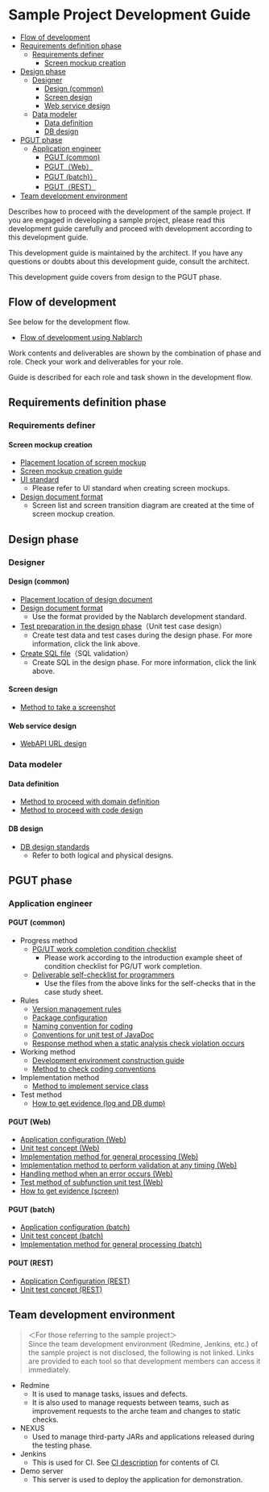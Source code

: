 # Sample Project Development Guide

- [Flow of development](#Flow-of-development)
- [Requirements definition phase](#Requirements-definition-phase)
  - [Requirements definer](#Requirements-definer)
    - [Screen mockup creation](#Screen-mockup-creation)
- [Design phase](#Design-phase)
  - [Designer](#Designer)
    - [Design (common)](#Design-common)
    - [Screen design](#Screen-design)
    - [Web service design](#Web-service-design)
  - [Data modeler](#Data-modeler)
    - [Data definition](#Data-definition)
    - [DB design](#DB-design)
- [PGUT phase](#PGUT-phase)
  - [Application engineer](#Application-engineer)
    - [PGUT (common)](#PGUT-common)
    - [PGUT（Web）](#PGUT-Web)
    - [PGUT (batch)）](#PGUT-batch)
    - [PGUT（REST）](#PGUT-REST)
- [Team development environment](#Team-development-environment)

Describes how to proceed with the development of the sample project.
If you are engaged in developing a sample project, please read this development guide carefully and proceed with development according to this development guide.

This development guide is maintained by the architect.
If you have any questions or doubts about this development guide, consult the architect.

This development guide covers from design to the PGUT phase.

## Flow of development

See below for the development flow.

- [Flow of development using Nablarch](../設計書/Nablarchを使用した開発の流れ.xlsx?raw=true)

Work contents and deliverables are shown by the combination of phase and role.
Check your work and deliverables for your role.

Guide is described for each role and task shown in the development flow.

## Requirements definition phase

### Requirements definer

#### Screen mockup creation

- [Placement location of screen mockup](../設計書/A1_プロジェクト管理システム/010_要件定義/020_画面モックアップ)
- [Screen mockup creation guide](要件定義工程/画面モックアップ作成ガイド.md)
- [UI standard](../設計書/A1_プロジェクト管理システム/020_方式設計/020_開発標準/010_設計標準)
  - Please refer to UI standard when creating screen mockups.
- [Design document format](https://github.com/nablarch-development-standards/nablarch-development-standards/tree/master/030_%E8%A8%AD%E8%A8%88%E3%83%89%E3%82%AD%E3%83%A5%E3%83%A1%E3%83%B3%E3%83%88/010_%E3%83%95%E3%82%A9%E3%83%BC%E3%83%9E%E3%83%83%E3%83%88)
  - Screen list and screen transition diagram are created at the time of screen mockup creation.

## Design phase

### Designer

#### Design (common)

- [Placement location of design document](../設計書/A1_プロジェクト管理システム/030_アプリ設計)
- [Design document format](https://github.com/nablarch-development-standards/nablarch-development-standards/tree/master/030_%E8%A8%AD%E8%A8%88%E3%83%89%E3%82%AD%E3%83%A5%E3%83%A1%E3%83%B3%E3%83%88/010_%E3%83%95%E3%82%A9%E3%83%BC%E3%83%9E%E3%83%83%E3%83%88)
  - Use the format provided by the Nablarch development standard.
- [Test preparation in the design phase](設計工程/設計工程におけるテスト準備.md)（Unit test case design）
  - Create test data and test cases during the design phase. For more information, click the link above.
- [Create SQL file](設計工程/SQLファイル作成.md)（SQL validation）
  - Create SQL in the design phase. For more information, click the link above.

#### Screen design

- [Method to take a screenshot](設計工程/スクリーンショットの取得方法.md)

#### Web service design

- [WebAPI URL design](設計工程/WebAPIのURL設計.md)

### Data modeler

#### Data definition

- [Method to proceed with domain definition](設計工程/ドメイン定義の進め方.md)
- [Method to proceed with code design](設計工程/コード設計の進め方.md)

#### DB design

- [DB design standards](../設計書/A1_プロジェクト管理システム/020_方式設計/020_開発標準/010_設計標準)
  - Refer to both logical and physical designs.

## PGUT phase

### Application engineer

#### PGUT (common)

- Progress method
  - [PG/UT work completion condition checklist](PGUT工程/checklist/PG・UT作業の完了条件チェックリスト.xlsx?raw=true)
    - Please work according to the introduction example sheet of condition checklist for PG/UT work completion.
  - [Deliverable self-checklist for programmers](PGUT工程/checklist/プログラマー向け成果物セルフチェックリスト.xlsx?raw=true)
    - Use the files from the above links for the self-checks that in the case study sheet.
- Rules
  - [Version management rules](PGUT工程/バージョン管理ルール.md)
  - [Package configuration](PGUT工程/pg/パッケージ構成.md)
  - [Naming convention for coding](PGUT工程/pg/コーディングに関する命名規約.md)
  - [Conventions for unit test of JavaDoc](PGUT工程/ut/ユニットテストのJavaDocに関する規約.md)
  - [Response method when a static analysis check violation occurs](PGUT工程/pg/静的解析チェック違反発生時の対応方法.md)
- Working method
  - [Development environment construction guide](PGUT工程/開発環境構築ガイド.md)
  - [Method to check coding conventions](PGUT工程/pg/コーディング規約のチェック方法.md)
- Implementation method
  - [Method to implement service class](PGUT工程/pg/Serviceクラスの実装方法.md)
- Test method
  - [How to get evidence (log and DB dump)](PGUT工程/ut/エビデンスの取得方法（ログとDBダンプ）.md)

#### PGUT (Web)
- [Application configuration (Web)](設計工程/アプリケーション構成（Web）.md)
- [Unit test concept (Web)](PGUT工程/ut/単体テストの考え方（Web）.md)
- [Implementation method for general processing (Web)](PGUT工程/pg/一般的な処理に関する実装方法（Web）.md)
- [Implementation method to perform validation at any timing (Web)](PGUT工程/pg/バリデーションを任意のタイミングで行う実装方法（Web）.md)
- [Handling method when an error occurs (Web)](PGUT工程/pg/エラー発生時のハンドリング方法（Web）.md)
- [Test method of subfunction unit test (Web)](PGUT工程/ut/取引単体テストのテスト方法（Web）.md) 
- [How to get evidence (screen)](PGUT工程/ut/エビデンスの取得方法（画面）.md)

#### PGUT (batch)
- [Application configuration (batch)](設計工程/アプリケーション構成（バッチ）.md)
- [Unit test concept (batch)](PGUT工程/ut/単体テストの考え方（バッチ）.md)
- [Implementation method for general processing (batch)](PGUT工程/pg/一般的な処理に関する実装方法（バッチ）.md)

#### PGUT (REST)
- [Application Configuration (REST)](設計工程/アプリケーション構成（REST）.md)
- [Unit test concept (REST)](PGUT工程/ut/単体テストの考え方（REST）.md)

## Team development environment

> ＜For those referring to the sample project＞  
> Since the team development environment (Redmine, Jenkins, etc.) of the sample project is not disclosed, the following is not linked. 
> Links are provided to each tool so that development members can access it immediately.

- Redmine
  - It is used to manage tasks, issues and defects.
  - It is also used to manage requests between teams, such as improvement requests to the arche team and changes to static checks.
- NEXUS
  - Used to manage third-party JARs and applications released during the testing phase.
- Jenkins
  - This is used for CI. See [CI description](開発環境/CIの説明.md) for contents of CI.
- Demo server
  - This server is used to deploy the application for demonstration.
